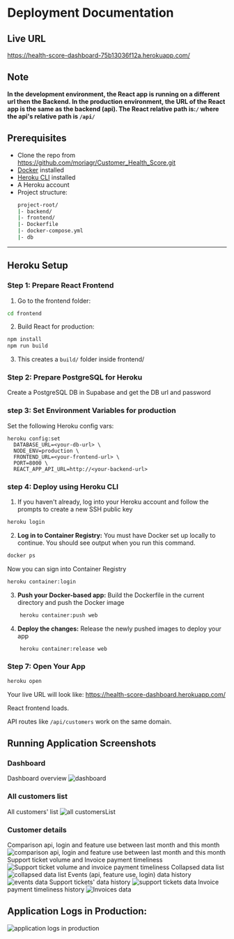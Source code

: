 # Deployment Documentation
## Live URL
https://health-score-dashboard-75b13036f12a.herokuapp.com/

## Note 
**In the development environment, the React app is running on a different url then the Backend. In the production environment, the URL of the React app is the same as the backend (api). The React relative path is:`/` where the api's relative path is `/api/`**
   
## Prerequisites

- Clone the repo from https://github.com/moriagr/Customer_Health_Score.git
- [Docker](https://docs.docker.com/get-docker/) installed
- [Heroku CLI](https://devcenter.heroku.com/articles/heroku-cli) installed
- A Heroku account
- Project structure:
  ```bash
  project-root/
  |- backend/
  |- frontend/
  |- Dockerfile
  |- docker-compose.yml
  |- db
  ```

---

## Heroku Setup

### Step 1: Prepare React Frontend
1. Go to the frontend folder:
```bash
cd frontend 
```
2. Build React for production:
```bash
npm install
npm run build
```
3. This creates a `build/` folder inside frontend/

### Step 2: Prepare PostgreSQL for Heroku 
Create a PostgreSQL DB in Supabase and get the DB url and password

### step 3: Set Environment Variables for production
Set the following Heroku config vars:
```.env
heroku config:set 
  DATABASE_URL=<your-db-url> \
  NODE_ENV=production \
  FRONTEND_URL=<your-frontend-url> \
  PORT=8000 \
  REACT_APP_API_URL=http://<your-backend-url>

```


### step 4: Deploy using Heroku CLI
1. If you haven't already, log into your Heroku account and follow the prompts to create a new SSH public key
```bash
heroku login
```
2. **Log in to Container Registry:**
You must have Docker set up locally to continue. You should see output when you run this command.
```bash
docker ps
```
Now you can sign into Container Registry

```bash
heroku container:login
```
3. **Push your Docker-based app:**
Build the Dockerfile in the current directory and push the Docker image

```bash
    heroku container:push web
```

4. **Deploy the changes:**
Release the newly pushed images to deploy your app

```bash
    heroku container:release web
```


### Step 7: Open Your App

```bash
heroku open
```
Your live URL will look like: https://health-score-dashboard.herokuapp.com/

React frontend loads.

API routes like `/api/customers` work on the same domain.


## Running Application Screenshots
### Dashboard
Dashboard overview
![dashboard](image.png)
### All customers list
All customers' list
![all customersList](image-1.png)
### Customer details
Comparison api, login and feature use between last month and this month
![comparison api, login and feature use between last month and this month](image-2.png)
Support ticket volume and Invoice payment timeliness
![Support ticket volume and invoice payment timeliness](image-3.png)
Collapsed data list
![collapsed data list](image-4.png)
Events (api, feature use, login) data history
![events data](image-5.png)
Support tickets' data history
![support tickets data](image-6.png)
Invoice payment timeliness history
![Invoices data](image-7.png)


## Application Logs in Production:

![application logs in production](image-8.png)